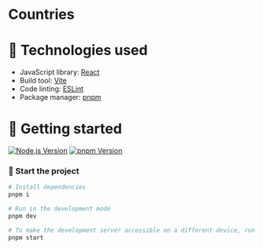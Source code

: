 # Countries

# 🔧 Technologies used

- JavaScript library: [React](https://reactjs.org/)
- Build tool: [Vite](https://vitejs.dev/)
- Code linting: [ESLint](https://eslint.org/)
- Package manager: [pnpm](https://pnpm.io/)

# 🚀 Getting started

[![Node.js Version](https://img.shields.io/badge/node-v20.11.1-339933?logo=nodedotjs)](https://nodejs.org/)
[![pnpm Version](https://img.shields.io/badge/pnpm-v9.2.0-F69220?logo=pnpm)](https://www.npmjs.com/package/pnpm/v/9.2.0)

### 🎈 Start the project

```bash
# Install dependencies
pnpm i

# Run in the development mode
pnpm dev

# To make the development server accessible on a different device, run
pnpm start

```